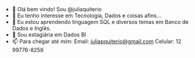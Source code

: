 - 👋 Olá bem vindo! Sou @juliaquiterio
- 👀 Eu tenho interesse em Tecnologia, Dados e coisas afins...
- 🌱 Eu estou aprendendo linguagem SQL e diversos temas em Banco de Dados e Inglês.
- 💞️ Sou estagiária em Dados BI 
- 📫 Para chegar até mim:
Email: juliapquiterio@gmail.com
Celular: 12 99776-8258

<!---
juliaquiterio/juliaquiterio ✨ visite meu repositório✨, há diversos códigos em linguagens de programação.
--->
